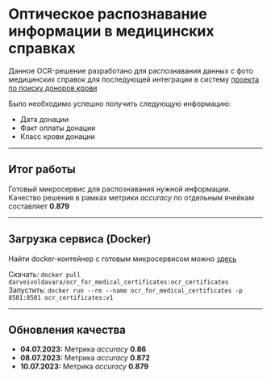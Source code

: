 # Оптическое распознавание информации в медицинских справках

Данное OCR-решение разработано для распознавания данных с фото медицинских справок для последующей интеграции в систему [проекта по поиску доноров крови](https://donorsearch.org/)

Было необходимо успешно получить следующую информацию:
* Дата донации
* Факт оплаты донации
* Класс крови донации

---

## Итог работы

Готовый микросервис для распознавания нужной информации.
Качество решения в рамках метрики *accuracy* по отдельным ячейкам составляет **0.879**

---

## Загрузка сервиса (Docker)

Найти docker-контейнер с готовым микросервисом можно [здесь](https://hub.docker.com/repository/docker/darveivoldavara/ocr_for_medical_certificates/)

Скачать: `docker pull darveivoldavara/ocr_for_medical_certificates:ocr_certificates`
Запустить: `docker run --rm --name ocr_for_medical_certificates -p 8501:8501 ocr_certificates:v1`

---

## Обновления качества

* **04.07.2023:** Метрика *accuracy* **0.86**
* **08.07.2023:** Метрика *accuracy* **0.872**
* **10.07.2023:** Метрика *accuracy* **0.879**
